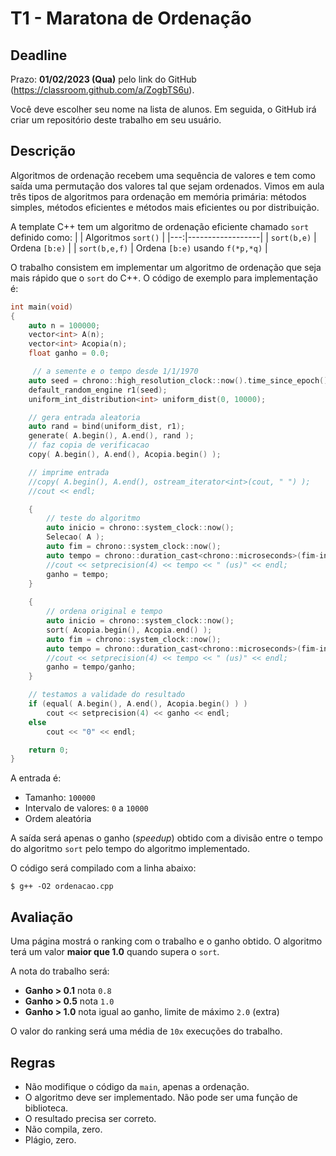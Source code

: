 
# T1 - Maratona de Ordenação

## Deadline

Prazo: **01/02/2023 (Qua)** pelo link do GitHub (https://classroom.github.com/a/ZogbTS6u).

Você deve escolher seu nome na lista de alunos. Em seguida, o GitHub irá criar um repositório deste trabalho em seu usuário.

## Descrição

Algoritmos de ordenação recebem uma sequência de valores e tem como saída uma permutação dos valores tal que sejam ordenados. Vimos em aula três tipos de algoritmos para ordenação em memória primária: métodos simples, métodos eficientes e métodos mais eficientes ou por distribuição.

A template C++ tem um algoritmo de ordenação eficiente chamado `sort` definido como:
|   | Algoritmos `sort()` |
|---:|------------------|
| `sort(b,e)` | Ordena `[b:e)` | 
| `sort(b,e,f)` | Ordena `[b:e)` usando `f(*p,*q)` | 

O trabalho consistem em implementar um algoritmo de ordenação que seja mais rápido que o `sort` do C++.  O código de exemplo para implementação é:
```C++
int main(void)
{
    auto n = 100000;
    vector<int> A(n);
    vector<int> Acopia(n);
    float ganho = 0.0;

     // a semente e o tempo desde 1/1/1970
    auto seed = chrono::high_resolution_clock::now().time_since_epoch().count();
    default_random_engine r1(seed);
    uniform_int_distribution<int> uniform_dist(0, 10000);

    // gera entrada aleatoria
    auto rand = bind(uniform_dist, r1);
    generate( A.begin(), A.end(), rand );
    // faz copia de verificacao
    copy( A.begin(), A.end(), Acopia.begin() );

    // imprime entrada
    //copy( A.begin(), A.end(), ostream_iterator<int>(cout, " ") );
    //cout << endl;

    {
        // teste do algoritmo 
        auto inicio = chrono::system_clock::now();
        Selecao( A );
        auto fim = chrono::system_clock::now();
        auto tempo = chrono::duration_cast<chrono::microseconds>(fim-inicio).count();
        //cout << setprecision(4) << tempo << " (us)" << endl;
        ganho = tempo;
    }
 
    {
        // ordena original e tempo
        auto inicio = chrono::system_clock::now();
        sort( Acopia.begin(), Acopia.end() );
        auto fim = chrono::system_clock::now();
        auto tempo = chrono::duration_cast<chrono::microseconds>(fim-inicio).count();
        //cout << setprecision(4) << tempo << " (us)" << endl;
        ganho = tempo/ganho;
    }

    // testamos a validade do resultado
    if (equal( A.begin(), A.end(), Acopia.begin() ) )
        cout << setprecision(4) << ganho << endl;
    else
        cout << "0" << endl;

    return 0;
}
```

A entrada é:
- Tamanho: `100000`
- Intervalo de valores: `0` a `10000`
- Ordem aleatória 

A saída será apenas o ganho (*speedup*) obtido com a divisão entre o tempo do algoritmo `sort` pelo tempo do algoritmo implementado.

O código será compilado com a linha abaixo:
```
$ g++ -O2 ordenacao.cpp
```

## Avaliação

Uma página mostrá o ranking com o trabalho e o ganho obtido. O algoritmo terá um valor **maior que 1.0** quando supera o `sort`.

A nota do trabalho será:
- **Ganho > 0.1** nota `0.8`
- **Ganho > 0.5** nota `1.0`
- **Ganho > 1.0** nota igual ao ganho, limite de máximo `2.0` (extra)

O valor do ranking será uma média de `10x` execuções do trabalho.

## Regras
- Não modifique o código da `main`, apenas a ordenação.
- O algoritmo deve ser implementado. Não pode ser uma função de biblioteca.
- O resultado precisa ser correto.
- Não compila, zero.
- Plágio, zero.